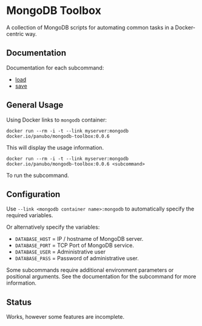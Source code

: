 # MongoDB Toolbox

A collection of MongoDB scripts for automating common tasks in a Docker-centric way.

## Documentation

Documentation for each subcommand:

- [load](commands/load.md)
- [save](commands/save.md)

## General Usage

Using Docker links to `mongodb` container:

```console
docker run --rm -i -t --link myserver:mongodb docker.io/panubo/mongodb-toolbox:0.0.6
```

This will display the usage information.

```console
docker run --rm -i -t --link myserver:mongodb docker.io/panubo/mongodb-toolbox:0.0.6 <subcommand>
```

To run the subcommand.

## Configuration

Use `--link <mongodb container name>:mongodb` to automatically specify the required variables.

Or alternatively specify the variables:

- `DATABASE_HOST` = IP / hostname of MongoDB server.
- `DATABASE_PORT` = TCP Port of MongoDB service.
- `DATABASE_USER` = Administrative user
- `DATABASE_PASS` = Password of administrative user.

Some subcommands require additional environment parameters or positional arguments. See the
documentation for the subcommand for more information.

## Status

Works, however some features are incomplete.
